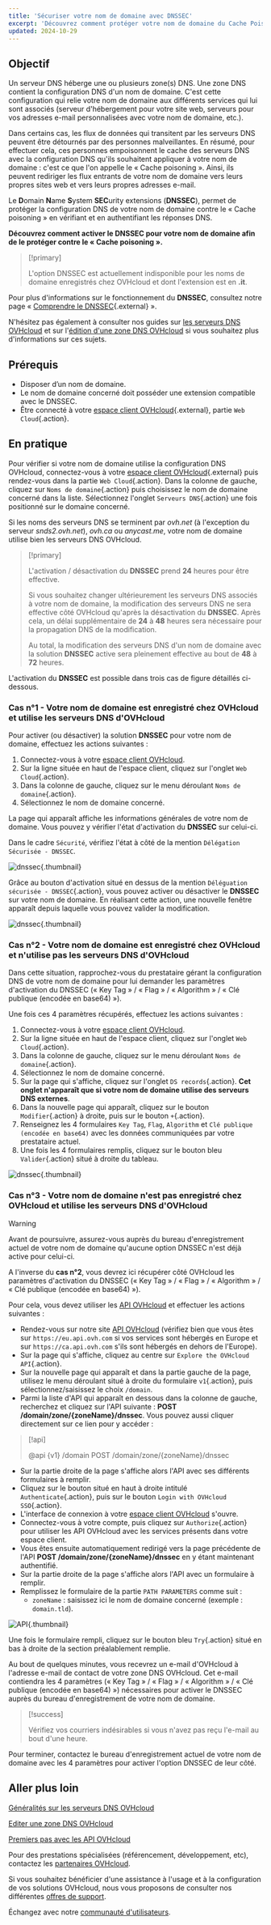 ```yaml
---
title: 'Sécuriser votre nom de domaine avec DNSSEC'
excerpt: 'Découvrez comment protéger votre nom de domaine du Cache Poisoning en activant le DNSSEC'
updated: 2024-10-29
---
```


## Objectif 

Un serveur DNS héberge une ou plusieurs zone(s) DNS. Une zone DNS contient la configuration DNS d'un nom de domaine. C'est cette configuration qui relie votre nom de domaine aux différents services qui lui sont associés (serveur d'hébergement pour votre site web, serveurs pour vos adresses e-mail personnalisées avec votre nom de domaine, etc.).

Dans certains cas, les flux de données qui transitent par les serveurs DNS peuvent être détournés par des personnes malveillantes.
En résumé, pour effectuer cela, ces personnes empoisonnent le cache des serveurs DNS avec la configuration DNS qu'ils souhaitent appliquer à votre nom de domaine : c'est ce que l'on appelle le « Cache poisoning ».
Ainsi, ils peuvent rediriger les flux entrants de votre nom de domaine vers leurs propres sites web et vers leurs propres adresses e-mail.

Le **D**omain **N**ame **S**ystem **SEC**urity extensions (**DNSSEC**), permet de protéger la configuration DNS de votre nom de domaine contre le « Cache poisoning » en vérifiant et en authentifiant les réponses DNS.

**Découvrez comment activer le DNSSEC pour votre nom de domaine afin de le protéger contre le « Cache poisoning ».**

> [!primary]
>
> L'option DNSSEC est actuellement indisponible pour les noms de domaine enregistrés chez OVHcloud et dont l'extension est en **.it**.
>

Pour plus d'informations sur le fonctionnement du **DNSSEC**, consultez notre page « [Comprendre le DNSSEC](/links/web/domains-dnssec){.external} ».

N'hésitez pas également à consulter nos guides sur [les serveurs DNS OVHcloud](/pages/web_cloud/domains/dns_server_general_information) et sur l'[édition d'une zone DNS OVHcloud](/pages/web_cloud/domains/dns_zone_edit) si vous souhaitez plus d'informations sur ces sujets.

## Prérequis

- Disposer d’un nom de domaine.
- Le nom de domaine concerné doit posséder une extension compatible avec le DNSSEC.
- Être connecté à votre [espace client OVHcloud](/links/manager){.external}, partie `Web Cloud`{.action}.

## En pratique

Pour vérifier si votre nom de domaine utilise la configuration DNS OVHcloud, connectez-vous à votre [espace client OVHcloud](/links/manager){.external} puis rendez-vous dans la partie `Web Cloud`{.action}. Dans la colonne de gauche, cliquez sur `Noms de domaine`{.action} puis choisissez le nom de domaine concerné dans la liste. Sélectionnez l'onglet `Serveurs DNS`{.action} une fois positionné sur le domaine concerné.

Si les noms des serveurs DNS se terminent par *ovh.net* (à l'exception du serveur *snds2.ovh.net*), *ovh.ca* ou *anycast.me*, votre nom de domaine utilise bien les serveurs DNS OVHcloud.

> [!primary]
>
> L'activation / désactivation du **DNSSEC** prend **24** heures pour être effective.
>
> Si vous souhaitez changer ultérieurement les serveurs DNS associés à votre nom de domaine, la modification des serveurs DNS ne sera effective côté OVHcloud qu'après la désactivation du **DNSSEC**. Après cela, un délai supplémentaire de **24** à **48** heures sera nécessaire pour la propagation DNS de la modification.
>
> Au total, la modification des serveurs DNS d'un nom de domaine avec la solution **DNSSEC** active sera pleinement effective au bout de **48** à **72** heures.
>

L'activation du **DNSSEC** est possible dans trois cas de figure détaillés ci-dessous.

### Cas n°1 - Votre nom de domaine est enregistré chez OVHcloud et utilise les serveurs DNS d'OVHcloud

Pour activer (ou désactiver) la solution **DNSSEC** pour votre nom de domaine, effectuez les actions suivantes :

1. Connectez-vous à votre [espace client OVHcloud](/links/manager).
2. Sur la ligne située en haut de l'espace client, cliquez sur l'onglet `Web Cloud`{.action}.
3. Dans la colonne de gauche, cliquez sur le menu déroulant `Noms de domaine`{.action}.
4. Sélectionnez le nom de domaine concerné.

La page qui apparaît affiche les informations générales de votre nom de domaine. Vous pouvez y vérifier l'état d'activation du **DNSSEC** sur celui-ci.

Dans le cadre `Sécurité`, vérifiez l'état à côté de la mention `Délégation Sécurisée - DNSSEC`.

![dnssec](/pages/assets/screens/control_panel/product-selection/web-cloud/domain-dns/general-information/activate-dnssec.png){.thumbnail}

Grâce au bouton d'activation situé en dessus de la mention `Déléguation sécurisée - DNSSEC`{.action}, vous pouvez activer ou désactiver le **DNSSEC** sur votre nom de domaine. En réalisant cette action, une nouvelle fenêtre apparaît depuis laquelle vous pouvez valider la modification.

![dnssec](/pages/assets/screens/control_panel/product-selection/web-cloud/domain-dns/general-information/activate-dnssec-confirmation.png){.thumbnail}

### Cas n°2 - Votre nom de domaine est enregistré chez OVHcloud et n'utilise pas les serveurs DNS d'OVHcloud

Dans cette situation, rapprochez-vous du prestataire gérant la configuration DNS de votre nom de domaine pour lui demander les paramètres d'activation du DNSSEC (« Key Tag » / « Flag » / « Algorithm » / « Clé publique (encodée en base64) »).

Une fois ces 4 paramètres récupérés, effectuez les actions suivantes :

1. Connectez-vous à votre [espace client OVHcloud](/links/manager).
2. Sur la ligne située en haut de l'espace client, cliquez sur l'onglet `Web Cloud`{.action}.
3. Dans la colonne de gauche, cliquez sur le menu déroulant `Noms de domaine`{.action}.
4. Sélectionnez le nom de domaine concerné.
5. Sur la page qui s'affiche, cliquez sur l'onglet `DS records`{.action}. **Cet onglet n'apparaît que si votre nom de domaine utilise des serveurs DNS externes**.
6. Dans la nouvelle page qui apparaît, cliquez sur le bouton `Modifier`{.action} à droite, puis sur le bouton `+`{.action}.
7. Renseignez les 4 formulaires `Key Tag`, `Flag`, `Algorithm` et `Clé publique (encodée en base64)` avec les données communiquées par votre prestataire actuel.
8. Une fois les 4 formulaires remplis, cliquez sur le bouton bleu `Valider`{.action} situé à droite du tableau.

![dnssec](/pages/assets/screens/control_panel/product-selection/web-cloud/domain-dns/ds-records/edit-plus-dashboard.png){.thumbnail}

### Cas n°3 - Votre nom de domaine n'est pas enregistré chez OVHcloud et utilise les serveurs DNS d'OVHcloud

> [!warning]
>
> Avant de poursuivre, assurez-vous auprès du bureau d'enregistrement actuel de votre nom de domaine qu'aucune option DNSSEC n'est déjà active pour celui-ci.

A l'inverse du **cas n°2**, vous devrez ici récupérer côté OVHcloud les paramètres d'activation du DNSSEC (« Key Tag » / « Flag » / « Algorithm » / « Clé publique (encodée en base64) »).

Pour cela, vous devez utiliser les [API OVHcloud](/pages/manage_and_operate/api/first-steps) et effectuer les actions suivantes : 

- Rendez-vous sur notre site [API OVHcloud](/links/api) (vérifiez bien que vous êtes sur `https://eu.api.ovh.com` si vos services sont hébergés en Europe et sur `https://ca.api.ovh.com` s'ils sont hébergés en dehors de l'Europe).
- Sur la page qui s'affiche, cliquez au centre sur `Explore the OVHcloud API`{.action}.
- Sur la nouvelle page qui apparaît et dans la partie gauche de la page, utilisez le menu déroulant situé à droite du formulaire `v1`{.action}, puis sélectionnez/saisissez le choix `/domain`.
- Parmi la liste d'API qui apparaît en dessous dans la colonne de gauche, recherchez et cliquez sur l'API suivante : **POST /domain/zone/{zoneName}/dnssec**. Vous pouvez aussi cliquer directement sur ce lien pour y accéder :

> [!api]
>
> @api {v1} /domain POST /domain/zone/{zoneName}/dnssec
>

- Sur la partie droite de la page s'affiche alors l'API avec ses différents formulaires à remplir.
- Cliquez sur le bouton situé en haut à droite intitulé `Authenticate`{.action}, puis sur le bouton `Login with OVHcloud SSO`{.action}.
- L'interface de connexion à votre [espace client OVHcloud](/links/manager) s'ouvre.
- Connectez-vous à votre compte, puis cliquez sur `Authorize`{.action} pour utiliser les API OVHcloud avec les services présents dans votre espace client.
- Vous êtes ensuite automatiquement redirigé vers la page précédente de l'API **POST /domain/zone/{zoneName}/dnssec** en y étant maintenant authentifié.
- Sur la partie droite de la page s'affiche alors l'API avec un formulaire à remplir.
- Remplissez le formulaire de la partie `PATH PARAMETERS` comme suit :
    - `zoneName` : saisissez ici le nom de domaine concerné (exemple : `domain.tld`).

![API](/pages/assets/screens/api/post-domain-zone-zonename-dnssec.png){.thumbnail}

Une fois le formulaire rempli, cliquez sur le bouton bleu `Try`{.action} situé en bas à droite de la section préalablement remplie.

Au bout de quelques minutes, vous recevrez un e-mail d'OVHcloud à l'adresse e-mail de contact de votre zone DNS OVHcloud.
Cet e-mail contiendra les 4 paramètres (« Key Tag » / « Flag » / « Algorithm » / « Clé publique (encodée en base64) ») nécessaires pour activer le DNSSEC auprès du bureau d'enregistrement de votre nom de domaine.

> [!success]
>
> Vérifiez vos courriers indésirables si vous n'avez pas reçu l'e-mail au bout d'une heure.

Pour terminer, contactez le bureau d'enregistrement actuel de votre nom de domaine avec les 4 paramètres pour activer l'option DNSSEC de leur côté.

## Aller plus loin

[Généralités sur les serveurs DNS OVHcloud](/pages/web_cloud/domains/dns_server_general_information)

[Editer une zone DNS OVHcloud](/pages/web_cloud/domains/dns_zone_edit)

[Premiers pas avec les API OVHcloud](/pages/manage_and_operate/api/first-steps)

Pour des prestations spécialisées (référencement, développement, etc), contactez les [partenaires OVHcloud](/links/partner).

Si vous souhaitez bénéficier d'une assistance à l'usage et à la configuration de vos solutions OVHcloud, nous vous proposons de consulter nos différentes [offres de support](/links/support).

Échangez avec notre [communauté d'utilisateurs](/links/community).